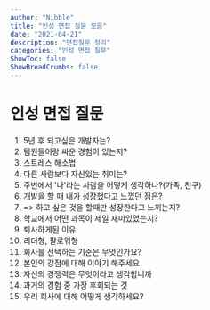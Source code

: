 ```yaml
---
author: "Nibble"
title: "인성 면접 질문 모음"
date: "2021-04-21"
description: "면접질문 정리"
categories: "인성 면접 질문"
ShowToc: false
ShowBreadCrumbs: false
---
```


# 인성 면접 질문
1. 5년 후 되고싶은 개발자는?
2. 팀원들이랑 싸운 경험이 있는지?
3. 스트레스 해소법
4. 다른 사람보다 자신있는 취미는?
5. 주변에서 '나'라는 사람을 어떻게 생각하나?(가족, 친구)
6. [개발을 할 때 내가 성장했다고 느꼈던 점은?](https://nibble2.github.io/posts/2021-04-17/)
7. => 하고 싶은 것을 할때만 성장한다고 느끼는지? 
8. 학교에서 어떤 과목이 제일 재미있었는지?
9. 퇴사하게된 이유
10. 리더형, 팔로워형
11. 회사를 선택하는 기준은 무엇인가요?
12. 본인의 강점에 대해 이야기 해주세요
13. 자신의 경쟁력은 무엇이라고 생각합니까
14. 과거의 경험 중 가장 후회되는 것
15. 우리 회사에 대해 어떻게 생각하세요?


